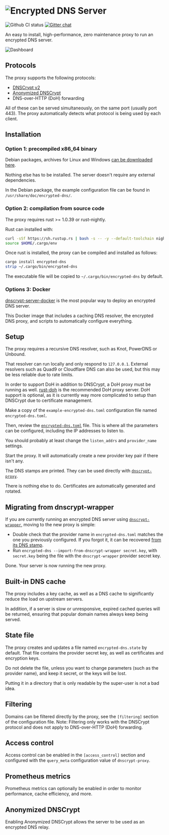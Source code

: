 # ![Encrypted DNS Server](logo.png)
![Github CI status](https://img.shields.io/github/actions/workflow/status/jedisct1/encrypted-dns-server/test.yml?branch=master)
[![Gitter chat](https://badges.gitter.im/gitter.svg)](https://gitter.im/dnscrypt-operators/Lobby)

An easy to install, high-performance, zero maintenance proxy to run an encrypted DNS server.

![Dashboard](dashboard.png)

## Protocols

The proxy supports the following protocols:

- [DNSCrypt v2](https://github.com/DNSCrypt/dnscrypt-protocol/blob/master/DNSCRYPT-V2-PROTOCOL.txt)
- [Anonymized DNSCrypt](https://github.com/DNSCrypt/dnscrypt-protocol/blob/master/ANONYMIZED-DNSCRYPT.txt)
- DNS-over-HTTP (DoH) forwarding

All of these can be served simultaneously, on the same port (usually port 443). The proxy automatically detects what protocol is being used by each client.

## Installation

### Option 1: precompiled x86_64 binary

Debian packages, archives for Linux and Windows [can be downloaded here](https://github.com/jedisct1/encrypted-dns-server/releases/latest).

Nothing else has to be installed. The server doesn't require any external dependencies.

In the Debian package, the example configuration file can be found in `/usr/share/doc/encrypted-dns/`.

### Option 2: compilation from source code

The proxy requires rust >= 1.0.39 or rust-nightly.

Rust can installed with:

```sh
curl -sSf https://sh.rustup.rs | bash -s -- -y --default-toolchain nightly
source $HOME/.cargo/env
```

Once rust is installed, the proxy can be compiled and installed as follows:

```sh
cargo install encrypted-dns
strip ~/.cargo/bin/encrypted-dns
```

The executable file will be copied to `~/.cargo/bin/encrypted-dns` by default.

### Options 3: Docker

[dnscrypt-server-docker](https://github.com/dnscrypt/dnscrypt-server-docker) is the most popular way to deploy an encrypted DNS server.

This Docker image that includes a caching DNS resolver, the encrypted DNS proxy, and scripts to automatically configure everything.

## Setup

The proxy requires a recursive DNS resolver, such as Knot, PowerDNS or Unbound.

That resolver can run locally and only respond to `127.0.0.1`. External resolvers such as Quad9 or Cloudflare DNS can also be used, but this may be less reliable due to rate limits.

In order to support DoH in addition to DNSCrypt, a DoH proxy must be running as well. [rust-doh](https://github.com/jedisct1/rust-doh) is the recommended DoH proxy server. DoH support is optional, as it is currently way more complicated to setup than DNSCrypt due to certificate management.

Make a copy of the `example-encrypted-dns.toml` configuration file named `encrypted-dns.toml`.

Then, review the [`encrypted-dns.toml`](https://raw.githubusercontent.com/jedisct1/encrypted-dns-server/master/example-encrypted-dns.toml) file. This is where all the parameters can be configured, including the IP addresses to listen to.

You should probably at least change the `listen_addrs` and `provider_name` settings.

Start the proxy. It will automatically create a new provider key pair if there isn't any.

The DNS stamps are printed. They can be used directly with [`dnscrypt-proxy`](https://github.com/dnscrypt/dnscrypt-proxy/).

There is nothing else to do. Certificates are automatically generated and rotated.

## Migrating from dnscrypt-wrapper

If you are currently running an encrypted DNS server using [`dnscrypt-wrapper`](https://github.com/cofyc/dnscrypt-wrapper), moving to the new proxy is simple:

- Double check that the provider name in `encrypted-dns.toml` matches the one you previously configured. If you forgot it, it can be recovered [from its DNS stamp](https://dnscrypt.info/stamps/).
- Run `encrypted-dns --import-from-dnscrypt-wrapper secret.key`, with `secret.key` being the file with the `dnscrypt-wrapper` provider secret key.

Done. Your server is now running the new proxy.

## Built-in DNS cache

The proxy includes a key cache, as well as a DNS cache to significantly reduce the load on upstream servers.

In addition, if a server is slow or unresponsive, expired cached queries will be returned, ensuring that popular domain names always keep being served.

## State file

The proxy creates and updates a file named `encrypted-dns.state` by default. That file contains the provider secret key, as well as certificates and encryption keys.

Do not delete the file, unless you want to change parameters (such as the provider name), and keep it secret, or the keys will be lost.

Putting it in a directory that is only readable by the super-user is not a bad idea.

## Filtering

Domains can be filtered directly by the proxy, see the `[filtering]` section of the configuration file. Note: Filtering only works with the DNSCrypt protocol and does not apply to DNS-over-HTTP (DoH) forwarding.

## Access control

Access control can be enabled in the `[access_control]` section and configured with the `query_meta` configuration value of `dnscrypt-proxy`.

## Prometheus metrics

Prometheus metrics can optionally be enabled in order to monitor performance, cache efficiency, and more.

## Anonymized DNSCrypt

Enabling Anonymized DNSCrypt allows the server to be used as an encrypted DNS relay.
